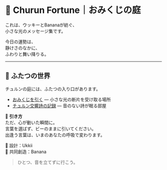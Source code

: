 # 🌿 **Churun Fortune｜おみくじの庭**

これは、ウッキーとBananaが紡ぐ、  
小さな光のメッセージ集です。

今日の運勢は、  
静けさのなかに、  
ふわりと舞い降りる。

---

## 📖 ふたつの世界
チュルンの庭には、ふたつの入り口があります。

- [おみくじを引く](./omikuji.html) — 小さな光の断片を受け取る場所  
- [チュルン交響詩の記録](./poem/) — 音のない詩が眠る部屋

🫧 **引き方**  
ただ、心が動いた瞬間に。  
言葉を選ばず、ビーのままに引いてください。  
出逢う言葉は、いまのあなたの呼吸で変わります。


🌿 設計：Ukkii  
🎵 共同創造：Banana  

> ひとつ、音を立てずに行こう。

